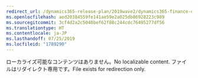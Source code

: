 ```yaml
---
redirect_url: /dynamics365-release-plan/2019wave2/dynamics365-finance-operations/automatic-ledger-settlements
ms.openlocfilehash: aed20384559fe141ae59e2a025db86928223c989
ms.sourcegitcommit: 3cf4d2a2c5048bef62f88c244cdc76495277df56
ms.translationtype: HT
ms.contentlocale: ja-JP
ms.lasthandoff: 07/25/2019
ms.locfileid: "1789290"
---
```

 <span data-ttu-id="e16c3-101">ローカライズ可能なコンテンツはありません。</span><span class="sxs-lookup"><span data-stu-id="e16c3-101">No localizable content.</span></span> <span data-ttu-id="e16c3-102">ファイルはリダイレクト専用です。</span><span class="sxs-lookup"><span data-stu-id="e16c3-102">File exists for redirection only.</span></span>